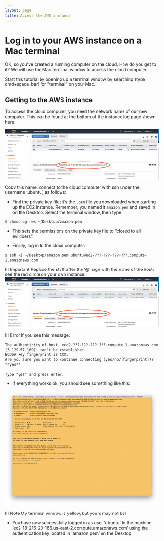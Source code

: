 ```yaml
---
layout: page
title: Access the AWS instance
---
```


Log in to your AWS instance on a Mac terminal
==============================================

OK, so you've created a running computer on the cloud. How do you get to it? We will use the Mac terminal window to access the cloud computer.

Start this tutorial by opening up a terminal window by searching (type cmd+space_bar) for "terminal" on your Mac.

## Getting to the AWS instance

To access the cloud computer, you need the network name of our new computer. This can be found at the bottom of the instance log page shown here:

![](images/publicDNS.png)

Copy this name, connect to the cloud computer with ssh under the username ‘ubuntu’, as follows:

* Find the private key file; it’s the `.pem` file you downloaded when starting up the EC2 instance. Remember, you named it `amazon.pem` and saved in on the Desktop. Select the terminal window, then type:

```
$ chmod og-rwx ~/Desktop/amazon.pem
```

* This sets the permissions on the private key file to “closed to all evildoers”.

* Finally, log in to the cloud computer:

```
$ ssh -i ~/Desktop/amazon.pem ubuntu@ec2-???-???-???-???.compute-1.amazonaws.com
```

!!! Important
    Replace the stuff after the ‘@’ sign with the name of the host; see the red circle on your own instance:
    ![](images/publicDNS.png)


!!! Error
    If you see this message:

    The authenticity of host 'ecc2-???-???-???-???.compute-1.amazonaws.com (3.129.57.169)' can't be established.
    ECDSA key fingerprint is XXX.
    Are you sure you want to continue connecting (yes/no/[fingerprint])? **yes**

    Type "yes" and press enter.



* If everything works ok, you should see something like this:

![](images/AWS_Connected.png)

!!! Note
    My terminal window is yellow, but yours may not be!

* You have now successfully logged in as user ‘ubuntu’ to the machine ‘ec2-18-216-20-166.us-east-2.compute.amazonaws.com’ using the authentication key located in ‘amazon.pem’ on the Desktop.
